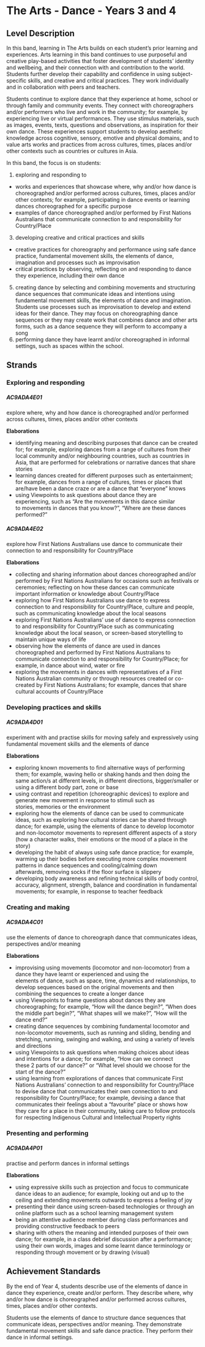 # The Arts - Dance - Years 3 and 4

## Level Description

In this band, learning in The Arts builds on each student’s prior learning and experiences. Arts learning in this band continues to use purposeful and creative play-based activities that foster development of students’ identity and wellbeing, and their connection with and contribution to the world. Students further develop their capability and confidence in using subject-specific skills, and creative and critical practices. They work individually and in collaboration with peers and teachers.

Students continue to explore dance that they experience at home, school or through family and community events. They connect with choreographers and/or performers who live and work in the community; for example, by experiencing live or virtual performances. They use stimulus materials, such as images, events, texts, questions and observations, as inspiration for their own dance. These experiences support students to develop aesthetic knowledge across cognitive, sensory, emotive and physical domains, and to value arts works and practices from across cultures, times, places and/or other contexts such as countries or cultures in Asia.

In this band, the focus is on students:

1.  exploring and responding to

*   works and experiences that showcase where, why and/or how dance is choreographed and/or performed across cultures, times, places and/or other contexts; for example, participating in dance events or learning dances choreographed for a specific purpose
*   examples of dance choreographed and/or performed by First Nations Australians that communicate connection to and responsibility for Country/Place

3.  developing creative and critical practices and skills

*   creative practices for choreography and performance using safe dance practice, fundamental movement skills, the elements of dance, imagination and processes such as improvisation
*   critical practices by observing, reflecting on and responding to dance they experience, including their own dance

5.  creating dance by selecting and combining movements and structuring dance sequences that communicate ideas and intentions using fundamental movement skills, the elements of dance and imagination. Students use processes such as improvisation to develop and extend ideas for their dance. They may focus on choreographing dance sequences or they may create work that combines dance and other arts forms, such as a dance sequence they will perform to accompany a song
6.  performing dance they have learnt and/or choreographed in informal settings, such as spaces within the school.

## Strands

### Exploring and responding

##### AC9ADA4E01

explore where, why and how dance is choreographed and/or performed across cultures, times, places and/or other contexts

**Elaborations**
*  identifying meaning and describing purposes that dance can be created for; for example, exploring dances from a range of cultures from their local community and/or neighbouring countries, such as countries in Asia, that are performed for celebrations or narrative dances that share stories
*  learning dances created for different purposes such as entertainment; for example, dances from a range of cultures, times or places that are/have been a dance craze or are a dance that “everyone” knows
*  using Viewpoints to ask questions about dance they are experiencing, such as “Are the movements in this dance similar to movements in dances that you know?”, “Where are these dances performed?”

##### AC9ADA4E02

explore how First Nations Australians use dance to communicate their connection to and responsibility for Country/Place

**Elaborations**
*  collecting and sharing information about dances choreographed and/or performed by First Nations Australians for occasions such as festivals or ceremonies; reflecting on how these dances can communicate important information or knowledge about Country/Place
*  exploring how First Nations Australians use dance to express connection to and responsibility for Country/Place, culture and people, such as communicating knowledge about the local seasons
*  exploring First Nations Australians’ use of dance to express connection to and responsibility for Country/Place such as communicating knowledge about the local season, or screen-based storytelling to maintain unique ways of life
*  observing how the elements of dance are used in dances choreographed and performed by First Nations Australians to communicate connection to and responsibility for Country/Place; for example, in dance about wind, water or fire
*  exploring the movements in dances with representatives of a First Nations Australian community or through resources created or co-created by First Nations Australians; for example, dances that share cultural accounts of Country/Place

### Developing practices and skills

##### AC9ADA4D01

experiment with and practise skills for moving safely and expressively using fundamental movement skills and the elements of dance

**Elaborations**
*  exploring known movements to find alternative ways of performing them; for example, waving hello or shaking hands and then doing the same action/s at different levels, in different directions, bigger/smaller or using a different body part, zone or base
*  using contrast and repetition (choreographic devices) to explore and generate new movement in response to stimuli such as stories, memories or the environment
*  exploring how the elements of dance can be used to communicate ideas, such as exploring how cultural stories can be shared through dance; for example, using the elements of dance to develop locomotor and non-locomotor movements to represent different aspects of a story (how a character walks, their emotions or the mood of a place in the story)
*  developing the habit of always using safe dance practice; for example, warming up their bodies before executing more complex movement patterns in dance sequences and cooling/calming down afterwards, removing socks if the floor surface is slippery
*  developing body awareness and refining technical skills of body control, accuracy, alignment, strength, balance and coordination in fundamental movements; for example, in response to teacher feedback

### Creating and making

##### AC9ADA4C01

use the elements of dance to choreograph dance that communicates ideas, perspectives and/or meaning

**Elaborations**
*  improvising using movements (locomotor and non-locomotor) from a dance they have learnt or experienced and using the elements of dance, such as space, time, dynamics and relationships, to develop sequences based on the original movements and then combining the sequences to create a longer dance
*  using Viewpoints to frame questions about dances they are choreographing; for example, “How will the dance begin?”, “When does the middle part begin?”, “What shapes will we make?”, “How will the dance end?”
*  creating dance sequences by combining fundamental locomotor and non-locomotor movements, such as running and sliding, bending and stretching, running, swinging and walking, and using a variety of levels and directions
*  using Viewpoints to ask questions when making choices about ideas and intentions for a dance; for example, “How can we connect these 2 parts of our dance?” or “What level should we choose for the start of the dance?”
*  using learning from explorations of dances that communicate First Nations Australians’ connection to and responsibility for Country/Place to devise dance that communicates their own connection to and responsibility for Country/Place; for example, devising a dance that communicates their feelings about a “favourite” place or shows how they care for a place in their community, taking care to follow protocols for respecting Indigenous Cultural and Intellectual Property rights

### Presenting and performing

##### AC9ADA4P01

practise and perform dances in informal settings

**Elaborations**
*  using expressive skills such as projection and focus to communicate dance ideas to an audience; for example, looking out and up to the ceiling and extending movements outwards to express a feeling of joy
*  presenting their dance using screen-based technologies or through an online platform such as a school learning management system
*  being an attentive audience member during class performances and providing constructive feedback to peers
*  sharing with others the meaning and intended purposes of their own dance; for example, in a class debrief discussion after a performance; using their own words, images and some learnt dance terminology or responding through movement or by drawing (visual)

## Achievement Standards

By the end of Year 4, students describe use of the elements of dance in dance they experience, create and/or perform. They describe where, why and/or how dance is choreographed and/or performed across cultures, times, places and/or other contexts.

Students use the elements of dance to structure dance sequences that communicate ideas, perspectives and/or meaning. They demonstrate fundamental movement skills and safe dance practice. They perform their dance in informal settings.

